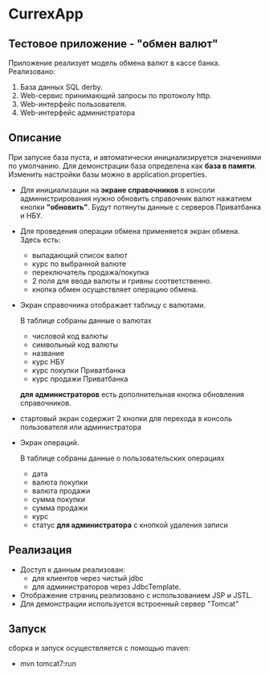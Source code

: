 # CurrexApp
## Тестовое приложение - "обмен валют"

Приложение реализует модель обмена валют в кассе банка.
Реализовано:
1. База данных SQL derby.
1. Web-сервис принимающий запросы по протоколу http.
1. Web-интерфейс пользователя.
1. Web-интерфейс администратора   

## Описание
При запуске база пуста, и автоматически инициализируется значениями по умолчанию. 
Для демонстрации база определена как **база в памяти**.
Изменить настройки базы можно в application.properties.

- Для инициализации на **экране справочников** в консоли администрирования нужно обновить справочник 
валют нажатием кнопки **"обновить"**. Будут потянуты данные с серверов Приватбанка и НБУ.
- Для проведения операции обмена применяется экран обмена.
Здесь есть:
  - выпадающий список валют
  - курс по выбранной валюте
  - переключатель продажа/покупка
  - 2 поля для ввода валюты и гривны соответственно.
  - кнопка обмен осуществляет операцию обмена.
- Экран справочника отображает таблицу с валютами.

  В таблице собраны данные о валютах
  - числовой код валюты
  - символьный код валюты
  - название
  - курс НБУ
  - курс покупки Приватбанка 
  - курс продажи Приватбанка

  **для администраторов** есть дополнительная кнопка обновления справочников.
- стартовый экран содержит 2 кнопки для перехода в консоль пользователя или администратора
- Экран операций.

  В таблице собраны данные о пользовательских операциях
  - дата
  - валюта покупки
  - валюта продажи
  - сумма покупки
  - сумма продажи
  - курс
  - статус **для администратора** с кнопкой удаления записи
## Реализация
- Доступ к данным реализован:
  - для клиентов через чистый jdbc
  - для администраторов через JdbcTemplate.
- Отображение страниц реализовано с использованием JSP и JSTL.
- Для демонстрации используется встроенный сервер "Tomcat"

## Запуск 

сборка и запуск осуществляется с помощью maven:
* mvn tomcat7:run
